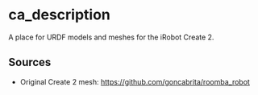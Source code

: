 # ca_description

A place for URDF models and meshes for the iRobot Create 2.

## Sources

* Original Create 2 mesh:  https://github.com/goncabrita/roomba_robot
